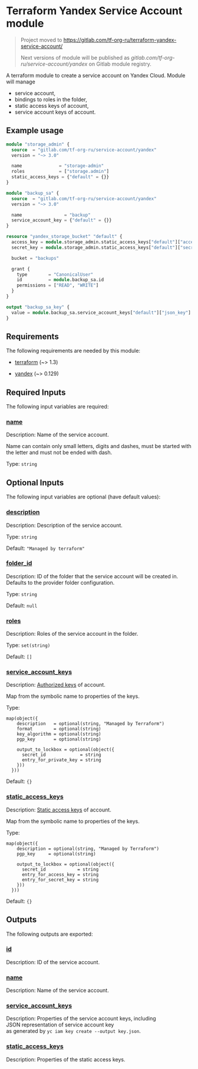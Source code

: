 # Terraform Yandex Service Account module

> Project moved to https://gitlab.com/tf-org-ru/terraform-yandex-service-account/
>
> Next versions of module will be published as
*gitlab.com/tf-org-ru/service-account/yandex* on Gitlab module registry.

A terraform module to create a service account on Yandex Cloud. Module will manage

* service account,
* bindings to roles in the folder,
* static access keys of account,
* service account keys of account. 

## Example usage

```terraform
module "storage_admin" {
  source  = "gitlab.com/tf-org-ru/service-account/yandex"
  version = "~> 3.0" 

  name              = "storage-admin"
  roles             = ["storage.admin"]
  static_access_keys = {"default" = {}}
}

module "backup_sa" {
  source  = "gitlab.com/tf-org-ru/service-account/yandex"
  version = "~> 3.0"

  name                = "backup"
  service_account_key = {"default" = {}}
}

resource "yandex_storage_bucket" "default" {
  access_key = module.storage_admin.static_access_keys["default"]["access_key"]
  secret_key = module.storage_admin.static_access_keys["default"]["secret_key"]

  bucket = "backups"

  grant {
    type        = "CanonicalUser"
    id          = module.backup_sa.id
    permissions = ["READ", "WRITE"]
  }
}

output "backup_sa_key" {
  value = module.backup_sa.service_account_keys["default"]["json_key"]
}
```
<!-- BEGIN_TF_DOCS -->
## Requirements

The following requirements are needed by this module:

- <a name="requirement_terraform"></a> [terraform](#requirement\_terraform) (~> 1.3)

- <a name="requirement_yandex"></a> [yandex](#requirement\_yandex) (~> 0.129)

## Required Inputs

The following input variables are required:

### <a name="input_name"></a> [name](#input\_name)

Description:   Name of the service account.

  Name can contain only small letters, digits and dashes, must be started with  
  the letter and must not be ended with dash.

Type: `string`

## Optional Inputs

The following input variables are optional (have default values):

### <a name="input_description"></a> [description](#input\_description)

Description: Description of the service account.

Type: `string`

Default: `"Managed by terraform"`

### <a name="input_folder_id"></a> [folder\_id](#input\_folder\_id)

Description: ID of the folder that the service account will be created in. Defaults to the provider folder configuration.

Type: `string`

Default: `null`

### <a name="input_roles"></a> [roles](#input\_roles)

Description: Roles of the service account in the folder.

Type: `set(string)`

Default: `[]`

### <a name="input_service_account_keys"></a> [service\_account\_keys](#input\_service\_account\_keys)

Description:   [Authorized keys](https://cloud.yandex.com/docs/iam/concepts/authorization/key) of account.

  Map from the symbolic name to properties of the keys.

Type:

```hcl
map(object({
    description   = optional(string, "Managed by Terraform")
    format        = optional(string)
    key_algorithm = optional(string)
    pgp_key       = optional(string)

    output_to_lockbox = optional(object({
      secret_id             = string
      entry_for_private_key = string
    }))
  }))
```

Default: `{}`

### <a name="input_static_access_keys"></a> [static\_access\_keys](#input\_static\_access\_keys)

Description:   [Static access keys](https://cloud.yandex.com/docs/iam/operations/sa/create-access-key) of account.

  Map from the symbolic name to properties of the keys.

Type:

```hcl
map(object({
    description = optional(string, "Managed by Terraform")
    pgp_key     = optional(string)

    output_to_lockbox = optional(object({
      secret_id            = string
      entry_for_access_key = string
      entry_for_secret_key = string
    }))
  }))
```

Default: `{}`

## Outputs

The following outputs are exported:

### <a name="output_id"></a> [id](#output\_id)

Description: ID of the service account.

### <a name="output_name"></a> [name](#output\_name)

Description: Name of the service account.

### <a name="output_service_account_keys"></a> [service\_account\_keys](#output\_service\_account\_keys)

Description:   Properties of the service account keys, including  
  JSON representation of service account key  
  as generated by `yc iam key create --output key.json`.

### <a name="output_static_access_keys"></a> [static\_access\_keys](#output\_static\_access\_keys)

Description: Properties of the static access keys.
<!-- END_TF_DOCS -->